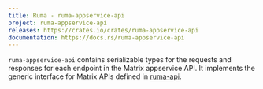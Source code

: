 ```yaml
---
title: Ruma - ruma-appservice-api
project: ruma-appservice-api
releases: https://crates.io/crates/ruma-appservice-api
documentation: https://docs.rs/ruma-appservice-api
---
```


`ruma-appservice-api` contains serializable types for the requests and responses for each endpoint in the Matrix appservice API.
It implements the generic interface for Matrix APIs defined in [ruma-api](/projects/ruma-api/).
